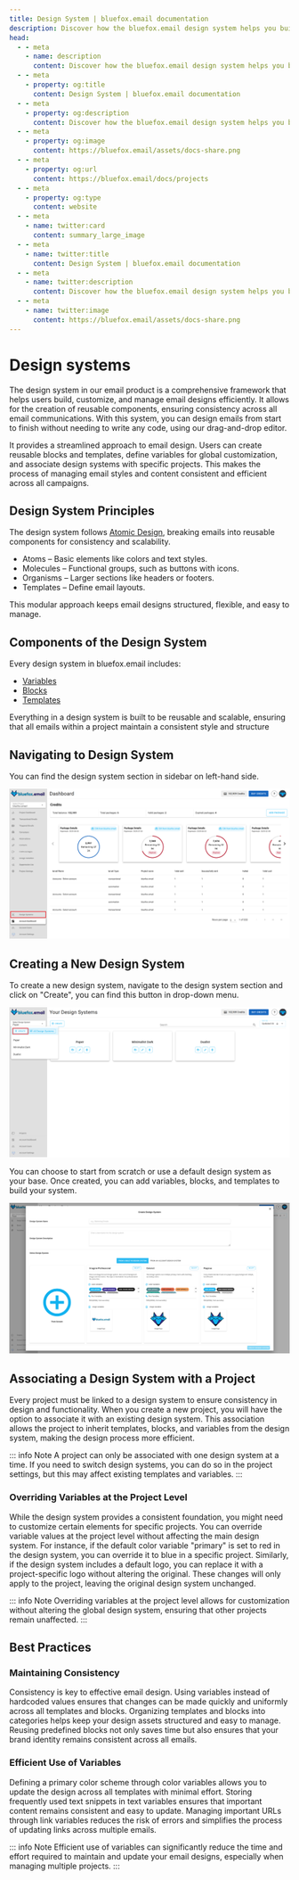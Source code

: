 ```yaml
---
title: Design System | bluefox.email documentation
description: Discover how the bluefox.email design system helps you build consistent, reusable email components with variables, blocks, and templates. Ensure uniformity across projects while enabling customization at the project level.
head:
  - - meta
    - name: description
      content: Discover how the bluefox.email design system helps you build consistent, reusable email components with variables, blocks, and templates. Ensure uniformity across projects while enabling customization at the project level.
  - - meta
    - property: og:title
      content: Design System | bluefox.email documentation
  - - meta
    - property: og:description
      content: Discover how the bluefox.email design system helps you build consistent, reusable email components with variables, blocks, and templates. Ensure uniformity across projects while enabling customization at the project level.
  - - meta
    - property: og:image
      content: https://bluefox.email/assets/docs-share.png
  - - meta
    - property: og:url
      content: https://bluefox.email/docs/projects
  - - meta
    - property: og:type
      content: website
  - - meta
    - name: twitter:card
      content: summary_large_image
  - - meta
    - name: twitter:title
      content: Design System | bluefox.email documentation
  - - meta
    - name: twitter:description
      content: Discover how the bluefox.email design system helps you build consistent, reusable email components with variables, blocks, and templates. Ensure uniformity across projects while enabling customization at the project level.
  - - meta
    - name: twitter:image
      content: https://bluefox.email/assets/docs-share.png
---
```


# Design systems

The design system in our email product is a comprehensive framework that helps users build, customize, and manage email designs efficiently. It allows for the creation of reusable components, ensuring consistency across all email communications. With this system, you can design emails from start to finish without needing to write any code, using our drag-and-drop editor.

It provides a streamlined approach to email design. Users can create reusable blocks and templates, define variables for global customization, and associate design systems with specific projects. This makes the process of managing email styles and content consistent and efficient across all campaigns.

## Design System Principles
The design system follows [Atomic Design](https://bradfrost.com/blog/post/atomic-web-design), breaking emails into reusable components for consistency and scalability.

- Atoms – Basic elements like colors and text styles.
- Molecules – Functional groups, such as buttons with icons.
- Organisms – Larger sections like headers or footers.
- Templates – Define email layouts.

This modular approach keeps email designs structured, flexible, and easy to manage.

## Components of the Design System
Every design system in bluefox.email includes:

- [Variables](./variables)
- [Blocks](./blocks)
- [Templates](./templates)

Everything in a design system is built to be reusable and scalable, ensuring that all emails within a project maintain a consistent style and structure

## Navigating to Design System

You can find the design system section in sidebar on left-hand side.

![A screenshot of the design system section.](./design-system-icon.webp)

## Creating a New Design System
To create a new design system, navigate to the design system section and click on "Create", you can find this button in drop-down menu.

![A screenshot of the design system create dialog.](./design-system-create-button.webp)

You can choose to start from scratch or use a default design system as your base. Once created, you can add variables, blocks, and templates to build your system.

![A screenshot of the design system create dialog.](./design-system-create-dialog.webp)

## Associating a Design System with a Project
Every project must be linked to a design system to ensure consistency in design and functionality. When you create a new project, you will have the option to associate it with an existing design system. This association allows the project to inherit templates, blocks, and variables from the design system, making the design process more efficient.

::: info Note
A project can only be associated with one design system at a time. If you need to switch design systems, you can do so in the project settings, but this may affect existing templates and variables.
:::


### Overriding Variables at the Project Level
While the design system provides a consistent foundation, you might need to customize certain elements for specific projects. You can override variable values at the project level without affecting the main design system. For instance, if the default color variable "primary" is set to red in the design system, you can override it to blue in a specific project. Similarly, if the design system includes a default logo, you can replace it with a project-specific logo without altering the original. These changes will only apply to the project, leaving the original design system unchanged.

::: info Note
 Overriding variables at the project level allows for customization without altering the global design system, ensuring that other projects remain unaffected.
:::

##  Best Practices

### Maintaining Consistency

Consistency is key to effective email design. Using variables instead of hardcoded values ensures that changes can be made quickly and uniformly across all templates and blocks. Organizing templates and blocks into categories helps keep your design assets structured and easy to manage. Reusing predefined blocks not only saves time but also ensures that your brand identity remains consistent across all emails.

### Efficient Use of Variables
Defining a primary color scheme through color variables allows you to update the design across all templates with minimal effort. Storing frequently used text snippets in text variables ensures that important content remains consistent and easy to update. Managing important URLs through link variables reduces the risk of errors and simplifies the process of updating links across multiple emails.

::: info Note
 Efficient use of variables can significantly reduce the time and effort required to maintain and update your email designs, especially when managing multiple projects.
:::
